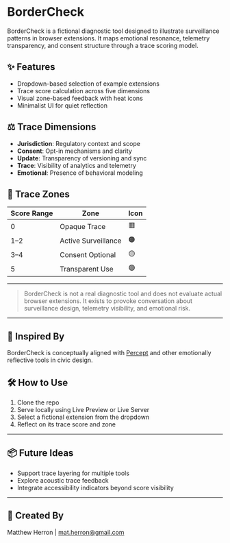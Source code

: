 # BorderCheck

BorderCheck is a fictional diagnostic tool designed to illustrate surveillance patterns in browser extensions. It maps emotional resonance, telemetry transparency, and consent structure through a trace scoring model.

## ✨ Features

- Dropdown-based selection of example extensions
- Trace score calculation across five dimensions
- Visual zone-based feedback with heat icons
- Minimalist UI for quiet reflection

## ⚖️ Trace Dimensions

- **Jurisdiction**: Regulatory context and scope
- **Consent**: Opt-in mechanisms and clarity
- **Update**: Transparency of versioning and sync
- **Trace**: Visibility of analytics and telemetry
- **Emotional**: Presence of behavioral modeling

## 🚦 Trace Zones

| Score Range | Zone                | Icon |
|-------------|---------------------|------|
| 0           | Opaque Trace        | 🟥   |
| 1–2         | Active Surveillance | 🟠   |
| 3–4         | Consent Optional    | 🟡   |
| 5           | Transparent Use     | 🟢   |

---

> BorderCheck is not a real diagnostic tool and does not evaluate actual browser extensions. It exists to provoke conversation about surveillance design, telemetry visibility, and emotional risk.

---

## 🎨 Inspired By

BorderCheck is conceptually aligned with [Percept](https://github.com/your-username/percept) and other emotionally reflective tools in civic design.

## 🛠️ How to Use

1. Clone the repo  
2. Serve locally using Live Preview or Live Server  
3. Select a fictional extension from the dropdown  
4. Reflect on its trace score and zone

---

## 📦 Future Ideas

- Support trace layering for multiple tools  
- Explore acoustic trace feedback  
- Integrate accessibility indicators beyond score visibility

---

## 🧠 Created By

Matthew Herron | mat.herron@gmail.com
